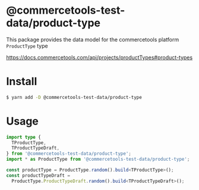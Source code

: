# @commercetools-test-data/product-type

This package provides the data model for the commercetools platform `ProductType` type

https://docs.commercetools.com/api/projects/productTypes#product-types

# Install

```bash
$ yarn add -D @commercetools-test-data/product-type
```

# Usage

```ts
import type {
  TProductType,
  TProductTypeDraft,
} from '@commercetools-test-data/product-type';
import * as ProductType from '@commercetools-test-data/product-type';

const productType = ProductType.random().build<TProductType>();
const productTypeDraft =
  ProductType.ProductTypeDraft.random().build<TProductTypeDraft>();
```
